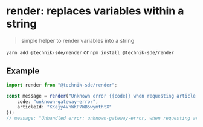 # render: replaces variables within a string

> simple helper to render variables into a string

`yarn add @technik-sde/render` or `npm install @technik-sde/render`


## Example

```ts
import render from "@technik-sde/render";

const message = render("Unknown error {{code}} when requesting article '{{articleId}}'", {
	code: "unknown-gateway-error",
	articleId: "KKejy4VnWKP7WB5wymthtX"
});
// message: "Unhandled error: unknown-gateway-error, when requesting article 'KKejy4VnWKP7WB5wymthtX'"
```
